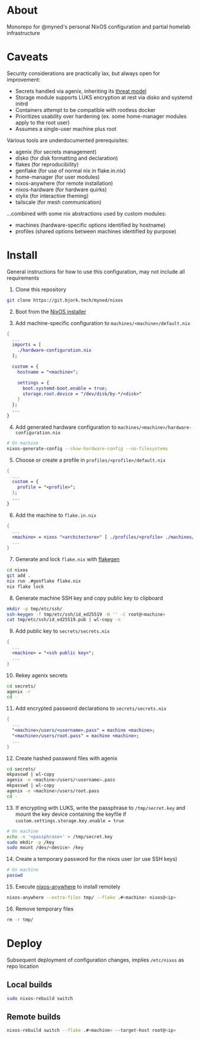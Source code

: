 # About

Monorepo for @myned's personal NixOS configuration and partial homelab infrastructure

# Caveats

Security considerations are practically lax, but always open for improvement:

- Secrets handled via agenix, inheriting its [threat model](https://github.com/ryantm/agenix?tab=readme-ov-file#threat-modelwarnings)
- Storage module supports LUKS encryption at rest via disko and systemd initrd
- Containers attempt to be compatible with rootless docker
- Prioritizes usability over hardening (ex. some home-manager modules apply to the root user)
- Assumes a single-user machine plus root

Various tools are underdocumented prerequisites:

- agenix (for secrets management)
- disko (for disk formatting and declaration)
- flakes (for reproducibility)
- genflake (for use of normal nix in flake.in.nix)
- home-manager (for user modules)
- nixos-anywhere (for remote installation)
- nixos-hardware (for hardware quirks)
- stylix (for interactive theming)
- tailscale (for mesh communication)

...combined with some nix abstractions used by custom modules:

- machines (hardware-specific options identified by hostname)
- profiles (shared options between machines identified by purpose)

# Install

General instructions for how to use this configuration, may not include all requirements

1. Clone this repository

```sh
git clone https://git.bjork.tech/myned/nixos
```

2. Boot from the [NixOS installer](https://nixos.org/download.html#nixos-iso)

3. Add machine-specific configuration to `machines/<machine>/default.nix`

```nix
{
  ...
  imports = [
    ./hardware-configuration.nix
  ];

  custom = {
    hostname = "<machine>";

    settings = {
      boot.systemd-boot.enable = true;
      storage.root.device = "/dev/disk/by-*/<disk>"
    }
  };
  ...
}
```

4. Add generated hardware configuration to `machines/<machine>/hardware-configuration.nix`

```sh
# On machine
nixos-generate-config --show-hardware-config --no-filesystems
```

5. Choose or create a profile in `profiles/<profile>/default.nix`

```nix
{
  ...
  custom = {
    profile = "<profile>";
  };
  ...
}
```

6. Add the machine to `flake.in.nix`

```nix
{
  ...
  <machine> = nixos "<architecture>" [ ./profiles/<profile> ./machines/<machine> ];
  ...
}
```

7. Generate and lock `flake.nix` with [flakegen](https://github.com/jorsn/flakegen)

```sh
cd nixos
git add .
nix run .#genflake flake.nix
nix flake lock
```

8. Generate machine SSH key and copy public key to clipboard

```sh
mkdir -p tmp/etc/ssh/
ssh-keygen -f tmp/etc/ssh/id_ed25519 -N '' -C root@<machine>
cat tmp/etc/ssh/id_ed25519.pub | wl-copy -n
```

9. Add public key to `secrets/secrets.nix`

```nix
{
  ...
  <machine> = "<ssh public key>";
  ...
}
```

10. Rekey agenix secrets

```sh
cd secrets/
agenix -r
cd -
```

11. Add encrypted password declarations to `secrets/secrets.nix`

```nix
{
  ...
  "<machine>/users/<username>.pass" = machine <machine>;
  "<machine>/users/root.pass" = machine <machine>;
  ...
}
```

12. Create hashed password files with agenix

```sh
cd secrets/
mkpasswd | wl-copy
agenix -e <machine>/users/<username>.pass
mkpasswd | wl-copy
agenix -e <machine>/users/root.pass
cd -
```

13. If encrypting with LUKS, write the passphrase to `/tmp/secret.key` and mount the key device containing the keyfile if `custom.settings.storage.key.enable = true`

```sh
# On machine
echo -n '<passphrase>' > /tmp/secret.key
sudo mkdir -p /key
sudo mount /dev/<device> /key
```

14. Create a temporary password for the nixos user (or use SSH keys)

```sh
# On machine
passwd
```

15. Execute [nixos-anywhere](https://github.com/nix-community/nixos-anywhere) to install remotely

```sh
nixos-anywhere --extra-files tmp/ --flake .#<machine> nixos@<ip>
```

16. Remove temporary files

```sh
rm -r tmp/
```

# Deploy

Subsequent deployment of configuration changes, implies `/etc/nixos` as repo location

## Local builds

```sh
sudo nixos-rebuild switch
```

## Remote builds

```sh
nixos-rebuild switch --flake .#<machine> --target-host root@<ip>
```
